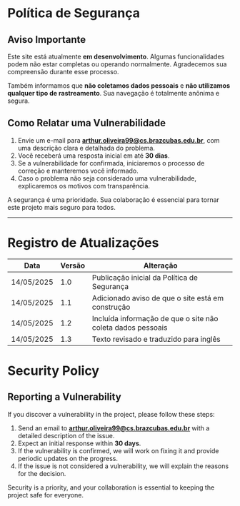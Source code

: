 # Política de Segurança

## Aviso Importante

Este site está atualmente **em desenvolvimento**. Algumas funcionalidades podem não estar completas ou operando normalmente. Agradecemos sua compreensão durante esse processo.

Também informamos que **não coletamos dados pessoais** e **não utilizamos qualquer tipo de rastreamento**. Sua navegação é totalmente anônima e segura.

## Como Relatar uma Vulnerabilidade

1. Envie um e-mail para **arthur.oliveira99@cs.brazcubas.edu.br**, com uma descrição clara e detalhada do problema.
2. Você receberá uma resposta inicial em até **30 dias**.
3. Se a vulnerabilidade for confirmada, iniciaremos o processo de correção e manteremos você informado.
4. Caso o problema não seja considerado uma vulnerabilidade, explicaremos os motivos com transparência.

A segurança é uma prioridade. Sua colaboração é essencial para tornar este projeto mais seguro para todos.

---

# Registro de Atualizações

| Data       | Versão | Alteração                                                   |
|------------|--------|--------------------------------------------------------------|
| 14/05/2025 | 1.0    | Publicação inicial da Política de Segurança                  |
| 14/05/2025 | 1.1    | Adicionado aviso de que o site está em construção            |
| 14/05/2025 | 1.2    | Incluída informação de que o site não coleta dados pessoais  |
| 14/05/2025 | 1.3    | Texto revisado e traduzido para inglês                       |

# Security Policy  

## Reporting a Vulnerability  

If you discover a vulnerability in the project, please follow these steps:  

1. Send an email to **arthur.oliveira99@cs.brazcubas.edu.br** with a detailed description of the issue.  
2. Expect an initial response within **30 days**.  
3. If the vulnerability is confirmed, we will work on fixing it and provide periodic updates on the progress.  
4. If the issue is not considered a vulnerability, we will explain the reasons for the decision.  

Security is a priority, and your collaboration is essential to keeping the project safe for everyone.  
